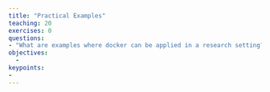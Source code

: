 ```yaml
---
title: "Practical Examples"
teaching: 20
exercises: 0
questions:
- "What are examples where docker can be applied in a research setting?"
objectives:
  - 
keypoints:
-  
---
```

